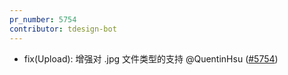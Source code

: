 ```yaml
---
pr_number: 5754
contributor: tdesign-bot
---
```


- fix(Upload): 增强对 .jpg 文件类型的支持 @QuentinHsu  ([#5754](https://github.com/Tencent/tdesign-vue-next/pull/5754))
